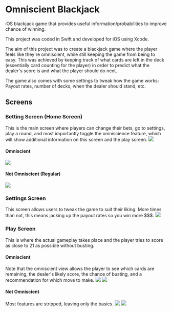 # Omniscient Blackjack
iOS blackjack game that provides useful information/probabilities to improve chance of winning.

This project was coded in Swift and developed for iOS using Xcode.

The aim of this project was to create a blackjack game where the player feels like they're omniscient, while still keeping the game from being to easy. This was achieved by keeping track of what cards are left in the deck (essentially card counting for the player) in order to predict what the dealer's score is and what the player should do next. 

The game also comes with some settings to tweak how the game works: Payout rates, number of decks, when the dealer should stand, etc.

## Screens
### Betting Screen (Home Screen)
This is the main screen where players can change their bets, go to settings, play a round, and most importantly toggle the omniscience feature, which will show additional information on this screen and the play screen.
![](Bet-Screen.gif)
#### Omniscient
![](Bet-Screen-Omni-On.png)
#### Not Omniscient (Regular)
![](Bet-Screen-Omni-Off.png)
### Settings Screen
This screen allows users to tweak the game to suit their liking. More times than not, this means jacking up the payout rates so you win more $$$.
![](Settings.png)
### Play Screen
This is where the actual gameplay takes place and the player tries to score as close to 21 as possible without busting.
#### Omniscient
Note that the omniscient view allows the player to see which cards are remaining, the dealer's likely score, the chance of busting, and a recommendation for which move to make.
![](Gameplay-Omni-On.gif)
![](Play-Screen-Omni-On.png)
#### Not Omniscient
Most features are stripped, leaving only the basics.
![](Gameplay-Omni-Off.gif)
![](Play-Screen-Omni-Off.png)